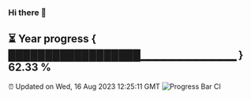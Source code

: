 ### Hi there 👋
⏳ Year progress { ██████████████████▁▁▁▁▁▁▁▁▁▁▁▁ } 62.33 %
---
⏰ Updated on Wed, 16 Aug 2023 12:25:11 GMT
![Progress Bar CI](https://github.com/liununu/liununu/workflows/Progress%20Bar%20CI/badge.svg)
